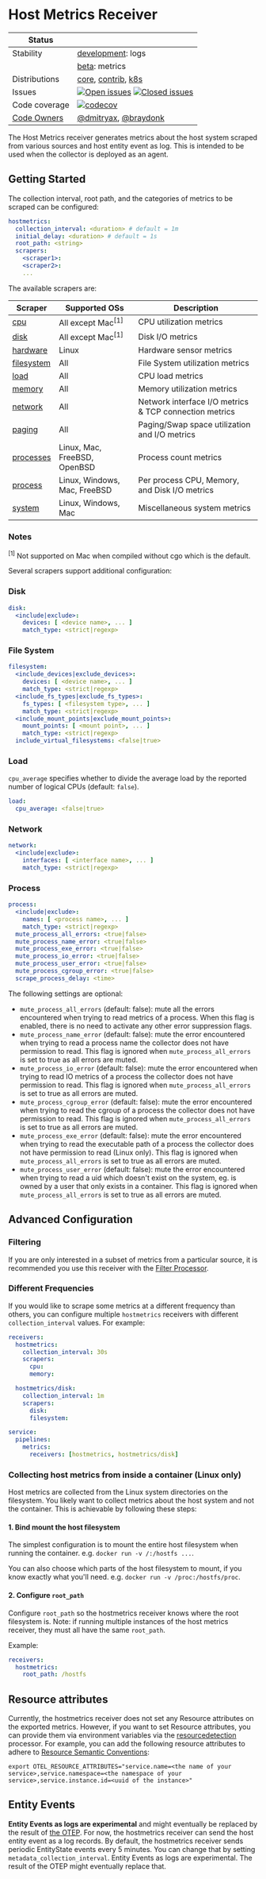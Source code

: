 # Host Metrics Receiver

<!-- status autogenerated section -->
| Status        |           |
| ------------- |-----------|
| Stability     | [development]: logs   |
|               | [beta]: metrics   |
| Distributions | [core], [contrib], [k8s] |
| Issues        | [![Open issues](https://img.shields.io/github/issues-search/open-telemetry/opentelemetry-collector-contrib?query=is%3Aissue%20is%3Aopen%20label%3Areceiver%2Fhostmetrics%20&label=open&color=orange&logo=opentelemetry)](https://github.com/open-telemetry/opentelemetry-collector-contrib/issues?q=is%3Aopen+is%3Aissue+label%3Areceiver%2Fhostmetrics) [![Closed issues](https://img.shields.io/github/issues-search/open-telemetry/opentelemetry-collector-contrib?query=is%3Aissue%20is%3Aclosed%20label%3Areceiver%2Fhostmetrics%20&label=closed&color=blue&logo=opentelemetry)](https://github.com/open-telemetry/opentelemetry-collector-contrib/issues?q=is%3Aclosed+is%3Aissue+label%3Areceiver%2Fhostmetrics) |
| Code coverage | [![codecov](https://codecov.io/github/open-telemetry/opentelemetry-collector-contrib/graph/main/badge.svg?component=receiver_hostmetrics)](https://app.codecov.io/gh/open-telemetry/opentelemetry-collector-contrib/tree/main/?components%5B0%5D=receiver_hostmetrics&displayType=list) |
| [Code Owners](https://github.com/open-telemetry/opentelemetry-collector-contrib/blob/main/CONTRIBUTING.md#becoming-a-code-owner)    | [@dmitryax](https://www.github.com/dmitryax), [@braydonk](https://www.github.com/braydonk) |

[development]: https://github.com/open-telemetry/opentelemetry-collector/blob/main/docs/component-stability.md#development
[beta]: https://github.com/open-telemetry/opentelemetry-collector/blob/main/docs/component-stability.md#beta
[core]: https://github.com/open-telemetry/opentelemetry-collector-releases/tree/main/distributions/otelcol
[contrib]: https://github.com/open-telemetry/opentelemetry-collector-releases/tree/main/distributions/otelcol-contrib
[k8s]: https://github.com/open-telemetry/opentelemetry-collector-releases/tree/main/distributions/otelcol-k8s
<!-- end autogenerated section -->

The Host Metrics receiver generates metrics about the host system scraped
from various sources and host entity event as log. This is intended to be
used when the collector is deployed as an agent.

## Getting Started

The collection interval, root path, and the categories of metrics to be scraped can be
configured:

```yaml
hostmetrics:
  collection_interval: <duration> # default = 1m
  initial_delay: <duration> # default = 1s
  root_path: <string>
  scrapers:
    <scraper1>:
    <scraper2>:
    ...
```

The available scrapers are:

| Scraper      | Supported OSs                | Description                                            |
| ------------ | ---------------------------- | ------------------------------------------------------ |
| [cpu]        | All except Mac<sup>[1]</sup> | CPU utilization metrics                                |
| [disk]       | All except Mac<sup>[1]</sup> | Disk I/O metrics                                       |
| [hardware]   | Linux                        | Hardware sensor metrics                                |
| [filesystem] | All                          | File System utilization metrics                        |
| [load]       | All                          | CPU load metrics                                       |
| [memory]     | All                          | Memory utilization metrics                             |
| [network]    | All                          | Network interface I/O metrics & TCP connection metrics |
| [paging]     | All                          | Paging/Swap space utilization and I/O metrics          |
| [processes]  | Linux, Mac, FreeBSD, OpenBSD | Process count metrics                                  |
| [process]    | Linux, Windows, Mac, FreeBSD | Per process CPU, Memory, and Disk I/O metrics          |
| [system]     | Linux, Windows, Mac          | Miscellaneous system metrics                           |

[cpu]: ./internal/scraper/cpuscraper/documentation.md
[disk]: ./internal/scraper/diskscraper/documentation.md
[filesystem]: ./internal/scraper/filesystemscraper/documentation.md
[hardware]: ./internal/scraper/hardwarescraper/documentation.md
[load]: ./internal/scraper/loadscraper/documentation.md
[memory]: ./internal/scraper/memoryscraper/documentation.md
[network]: ./internal/scraper/networkscraper/documentation.md
[paging]: ./internal/scraper/pagingscraper/documentation.md
[processes]: ./internal/scraper/processesscraper/documentation.md
[process]: ./internal/scraper/processscraper/documentation.md
[system]: ./internal/scraper/systemscraper/documentation.md

### Notes

<sup>[1]</sup> Not supported on Mac when compiled without cgo which is the default.

Several scrapers support additional configuration:

### Disk

```yaml
disk:
  <include|exclude>:
    devices: [ <device name>, ... ]
    match_type: <strict|regexp>
```

### File System

```yaml
filesystem:
  <include_devices|exclude_devices>:
    devices: [ <device name>, ... ]
    match_type: <strict|regexp>
  <include_fs_types|exclude_fs_types>:
    fs_types: [ <filesystem type>, ... ]
    match_type: <strict|regexp>
  <include_mount_points|exclude_mount_points>:
    mount_points: [ <mount point>, ... ]
    match_type: <strict|regexp>
  include_virtual_filesystems: <false|true>
```

### Load

`cpu_average` specifies whether to divide the average load by the reported number of logical CPUs (default: `false`).

```yaml
load:
  cpu_average: <false|true>
```

### Network

```yaml
network:
  <include|exclude>:
    interfaces: [ <interface name>, ... ]
    match_type: <strict|regexp>
```

### Process

```yaml
process:
  <include|exclude>:
    names: [ <process name>, ... ]
    match_type: <strict|regexp>
  mute_process_all_errors: <true|false>
  mute_process_name_error: <true|false>
  mute_process_exe_error: <true|false>
  mute_process_io_error: <true|false>
  mute_process_user_error: <true|false>
  mute_process_cgroup_error: <true|false>
  scrape_process_delay: <time>
```

The following settings are optional:
- `mute_process_all_errors` (default: false): mute all the errors encountered when trying to read metrics of a process. When this flag is enabled, there is no need to activate any other error suppression flags.
- `mute_process_name_error` (default: false): mute the error encountered when trying to read a process name the collector does not have permission to read. This flag is ignored when `mute_process_all_errors` is set to true as all errors are muted.
- `mute_process_io_error` (default: false): mute the error encountered when trying to read IO metrics of a process the collector does not have permission to read. This flag is ignored when `mute_process_all_errors` is set to true as all errors are muted.
- `mute_process_cgroup_error` (default: false): mute the error encountered when trying to read the cgroup of a process the collector does not have permission to read. This flag is ignored when `mute_process_all_errors` is set to true as all errors are muted.
- `mute_process_exe_error` (default: false): mute the error encountered when trying to read the executable path of a process the collector does not have permission to read (Linux only). This flag is ignored when `mute_process_all_errors` is set to true as all errors are muted.
- `mute_process_user_error` (default: false): mute the error encountered when trying to read a uid which doesn't exist on the system, eg. is owned by a user that only exists in a container. This flag is ignored when `mute_process_all_errors` is set to true as all errors are muted.

## Advanced Configuration

### Filtering

If you are only interested in a subset of metrics from a particular source,
it is recommended you use this receiver with the
[Filter Processor](../../processor/filterprocessor).

### Different Frequencies

If you would like to scrape some metrics at a different frequency than others,
you can configure multiple `hostmetrics` receivers with different
`collection_interval` values. For example:

```yaml
receivers:
  hostmetrics:
    collection_interval: 30s
    scrapers:
      cpu:
      memory:

  hostmetrics/disk:
    collection_interval: 1m
    scrapers:
      disk:
      filesystem:

service:
  pipelines:
    metrics:
      receivers: [hostmetrics, hostmetrics/disk]
```

### Collecting host metrics from inside a container (Linux only)

Host metrics are collected from the Linux system directories on the filesystem.
You likely want to collect metrics about the host system and not the container.
This is achievable by following these steps:

#### 1. Bind mount the host filesystem

The simplest configuration is to mount the entire host filesystem when running
the container. e.g. `docker run -v /:/hostfs ...`.

You can also choose which parts of the host filesystem to mount, if you know
exactly what you'll need. e.g. `docker run -v /proc:/hostfs/proc`.

#### 2. Configure `root_path`

Configure `root_path` so the hostmetrics receiver knows where the root filesystem is.
Note: if running multiple instances of the host metrics receiver, they must all have
the same `root_path`.

Example:
```yaml
receivers:
  hostmetrics:
    root_path: /hostfs
```

## Resource attributes

Currently, the hostmetrics receiver does not set any Resource attributes on the exported metrics. However, if you want to set Resource attributes, you can provide them via environment variables via the [resourcedetection](https://github.com/open-telemetry/opentelemetry-collector-contrib/tree/main/processor/resourcedetectionprocessor#environment-variable) processor. For example, you can add the following resource attributes to adhere to [Resource Semantic Conventions](https://opentelemetry.io/docs/reference/specification/resource/semantic_conventions/):

```
export OTEL_RESOURCE_ATTRIBUTES="service.name=<the name of your service>,service.namespace=<the namespace of your service>,service.instance.id=<uuid of the instance>"
```
## Entity Events

**Entity Events as logs are experimental** and might eventually be replaced by the result of [the OTEP](https://github.com/open-telemetry/oteps/blob/main/text/entities/0256-entities-data-model.md#entity-events). For now, the hostmetrics receiver can send the host entity event as a log records. By default, the hostmetrics receiver sends periodic EntityState events every 5 minutes. You can change that by setting `metadata_collection_interval`. Entity Events as logs are experimental. The result of the OTEP might eventually replace that.
